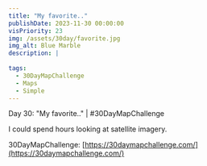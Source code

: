 ```yaml
---
title: "My favorite.."
publishDate: 2023-11-30 00:00:00
visPriority: 23
img: /assets/30day/favorite.jpg
img_alt: Blue Marble
description: |
  
tags:
  - 30DayMapChallenge
  - Maps
  - Simple
---
```


Day 30: "My favorite.." | #30DayMapChallenge

I could spend hours looking at satellite imagery.

30DayMapChallenge:  [https://30daymapchallenge.com/](https://30daymapchallenge.com/)